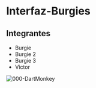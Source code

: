 # Interfaz-Burgies

## Integrantes  
- Burgie
- Burgie 2
- Burgie 3
- Victor

![000-DartMonkey](https://github.com/Burgie80/Interfaz-Burgies/assets/147211017/8fbfba42-1f11-44b3-b7aa-12653c816ef0)
